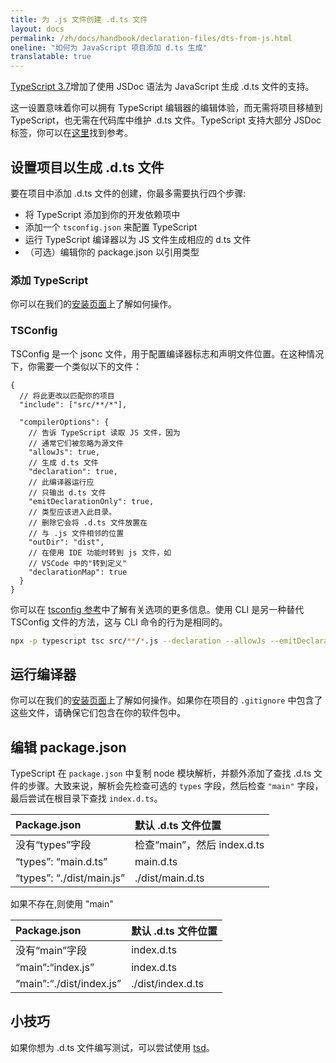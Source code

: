 ```yaml
---
title: 为 .js 文件创建 .d.ts 文件
layout: docs
permalink: /zh/docs/handbook/declaration-files/dts-from-js.html
oneline: "如何为 JavaScript 项目添加 d.ts 生成"
translatable: true
---
```


[TypeScript 3.7](/zh/docs/handbook/release-notes/typescript-3-7.html#--declaration-和---allowjs)增加了使用 JSDoc 语法为 JavaScript 生成 .d.ts 文件的支持。

这一设置意味着你可以拥有 TypeScript 编辑器的编辑体验，而无需将项目移植到 TypeScript，也无需在代码库中维护 .d.ts 文件。TypeScript 支持大部分 JSDoc 标签，你可以在[这里](/zh/docs/handbook/type-checking-javascript-files.html#支持的-jsdoc)找到参考。

## 设置项目以生成 .d.ts 文件

要在项目中添加 .d.ts 文件的创建，你最多需要执行四个步骤:

- 将 TypeScript 添加到你的开发依赖项中
- 添加一个 `tsconfig.json` 来配置 TypeScript
- 运行 TypeScript 编译器以为 JS 文件生成相应的 d.ts 文件
- （可选）编辑你的 package.json 以引用类型

### 添加 TypeScript

你可以在我们的[安装页面](/zh/download)上了解如何操作。

### TSConfig

TSConfig 是一个 jsonc 文件，用于配置编译器标志和声明文件位置。在这种情况下，你需要一个类似以下的文件：

```jsonc tsconfig
{
  // 将此更改以匹配你的项目
  "include": ["src/**/*"],

  "compilerOptions": {
    // 告诉 TypeScript 读取 JS 文件，因为
    // 通常它们被忽略为源文件
    "allowJs": true,
    // 生成 d.ts 文件
    "declaration": true,
    // 此编译器运行应
    // 只输出 d.ts 文件
    "emitDeclarationOnly": true,
    // 类型应该进入此目录。
    // 删除它会将 .d.ts 文件放置在
    // 与 .js 文件相邻的位置
    "outDir": "dist",
    // 在使用 IDE 功能时转到 js 文件，如
    // VSCode 中的"转到定义"
    "declarationMap": true
  }
}
```

你可以在 [tsconfig 参考](/zh/tsconfig)中了解有关选项的更多信息。使用 CLI 是另一种替代 TSConfig 文件的方法，这与 CLI 命令的行为是相同的。

```sh
npx -p typescript tsc src/**/*.js --declaration --allowJs --emitDeclarationOnly --outDir types
```

## 运行编译器

你可以在我们的[安装页面](/zh/download)上了解如何操作。如果你在项目的 `.gitignore` 中包含了这些文件，请确保它们包含在你的软件包中。

## 编辑 package.json

TypeScript 在 `package.json` 中复制 node 模块解析，并额外添加了查找 .d.ts 文件的步骤。大致来说，解析会先检查可选的 `types` 字段，然后检查 `"main"` 字段，最后尝试在根目录下查找 `index.d.ts`。

| Package.json              | 默认 .d.ts 文件位置        |
| :------------------------ | :----------------------------- |
| 没有“types”字段          | 检查“main”，然后 index.d.ts |
| “types”: “main.d.ts”      | main.d.ts                      |
| “types”: “./dist/main.js” | ./dist/main.d.ts               |

如果不存在,则使用 "main"

| Package.json             | 默认 .d.ts 文件位置 |
| :----------------------- | :------------------------ |
| 没有“main”字段          | index.d.ts                |
| “main”:“index.js”        | index.d.ts                |
| “main”:“./dist/index.js” | ./dist/index.d.ts         |

## 小技巧

如果你想为 .d.ts 文件编写测试，可以尝试使用 [tsd](https://github.com/SamVerschueren/tsd)。
